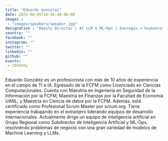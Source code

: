 ```yaml
---
title: "Eduardo Gonzalez"
date: 2025-08-05T10:56:48-06:00
images : 
 - "images/speakers/speaker.jpg"
designation : "Deputy Director | AI LLM & ML-Ops | banregio + heybanco @ Banregio / Hey"
country: ""
facebook: ""
instagram: ""
twitter: ""
linkedin: ""
github: ""
events: 
 - 2025mty
---
```


Eduardo González es un profesionista con más de 10 años de experiencia en el campo de TI e IA. Egresado de la FCFM como Licenciado en Ciencias Computacionales. Cuenta con Maestría en Ingeniería en Seguridad de la Información por la FCFM, Maestría en Finanzas por la Facultad de Economía UANL, y Maestría en Ciencia de datos por la FCFM. Además, está certificado como Profesional Scrum Master por scrum.org. Tiene experiencia trabajando en el extranjero liderando equipos de desarrollo internacionales. Actualmente dirige un equipo de inteligencia artificial en Grupo Regional como Subdirector de Inteligencia Artificial y ML-Ops, resolviendo problemas de negocio con una gran variedad de modelos de Machine Learning y LLMs.